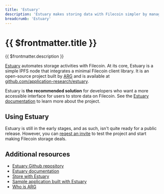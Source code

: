 ```yaml
---
title: 'Estuary'
description: 'Estuary makes storing data with Filecoin simpler by managing replication tasks and automating much of the workflow, allow you to carry on building your applications.'
breadcrumb: 'Estuary'
---
```


# {{ $frontmatter.title }}

{{ $frontmatter.description }}

[Estuary](https://estuary.tech) automates storage activities with Filecoin. At its core, Estuary is a simple IPFS node that integrates a minimal Filecoin client library. It is an open-source project built by [ARG](https://arg.protocol.ai/) and is available at [github.com/application-research/estuary](https://github.com/application-research/estuary). 

Estuary is **the recommended solution** for developers who want a more accessible interface for users to store data on Filecoin. See the [Estuary documentation](https://docs.estuary.tech) to learn more about the project.

## Using Estuary 

Estuary is still in the early stages, and as such, isn't quite ready for a public release. However, you can [reqest an invite](https://docs.estuary.tech/get-invite-key) to test the project and start making Filecoin storage deals.

## Additional resources

- [Estuary Github repository](https://github.com/application-research/estuary)
- [Estuary documentation](https://docs.estuary.tech)
- [Store with Estuary](https://docs.filecoin.io/store/estuary/)
- [Sample application built with Estuary](https://github.com/application-research/estuary-www)
- [Who is ARG](https://arg.protocol.ai)

